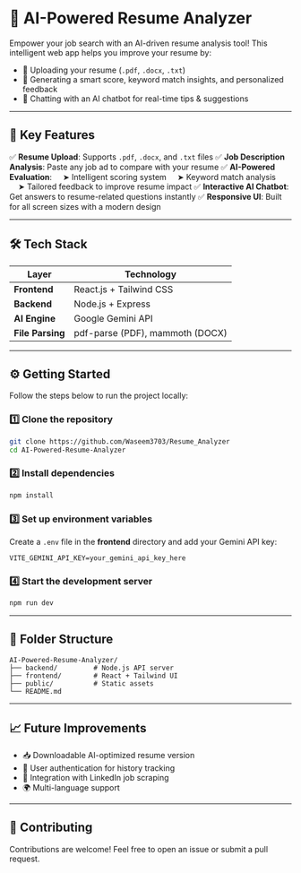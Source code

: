 # 🧠 AI-Powered Resume Analyzer

Empower your job search with an AI-driven resume analysis tool!
This intelligent web app helps you improve your resume by:

* 📄 Uploading your resume (`.pdf`, `.docx`, `.txt`)
* 🤖 Generating a smart score, keyword match insights, and personalized feedback
* 💬 Chatting with an AI chatbot for real-time tips & suggestions

---

## 🚀 Key Features

✅ **Resume Upload**: Supports `.pdf`, `.docx`, and `.txt` files
✅ **Job Description Analysis**: Paste any job ad to compare with your resume
✅ **AI-Powered Evaluation**:
    ➤ Intelligent scoring system
    ➤ Keyword match analysis
    ➤ Tailored feedback to improve resume impact
✅ **Interactive AI Chatbot**: Get answers to resume-related questions instantly
✅ **Responsive UI**: Built for all screen sizes with a modern design

---

## 🛠 Tech Stack

| Layer            | Technology                      |
| ---------------- | ------------------------------- |
| **Frontend**     | React.js + Tailwind CSS         |
| **Backend**      | Node.js + Express               |
| **AI Engine**    | Google Gemini API               |
| **File Parsing** | pdf-parse (PDF), mammoth (DOCX) |

---

## ⚙️ Getting Started

Follow the steps below to run the project locally:

### 1️⃣ Clone the repository

```bash
git clone https://github.com/Waseem3703/Resume_Analyzer
cd AI-Powered-Resume-Analyzer
```

### 2️⃣ Install dependencies

```bash
npm install
```

### 3️⃣ Set up environment variables

Create a `.env` file in the **frontend** directory and add your Gemini API key:

```env
VITE_GEMINI_API_KEY=your_gemini_api_key_here
```

### 4️⃣ Start the development server

```bash
npm run dev
```

---

## 📌 Folder Structure

```
AI-Powered-Resume-Analyzer/
├── backend/         # Node.js API server
├── frontend/        # React + Tailwind UI
├── public/          # Static assets
└── README.md
```

---

## 📈 Future Improvements

* 📥 Downloadable AI-optimized resume version
* 🔐 User authentication for history tracking
* 🧠 Integration with LinkedIn job scraping
* 🌍 Multi-language support

---

## 🤝 Contributing

Contributions are welcome! Feel free to open an issue or submit a pull request.
